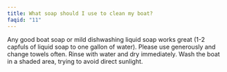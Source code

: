 ```yaml
---
title: What soap should I use to clean my boat?
faqid: "11"
---
```

Any good boat soap or mild dishwashing liquid soap works great (1-2 capfuls of liquid soap to one gallon of water). Please use generously and change towels often. Rinse with water and dry immediately. Wash the boat in a shaded area, trying to avoid direct sunlight.
